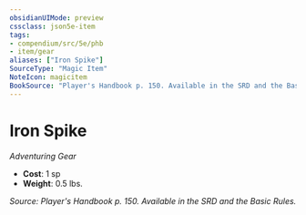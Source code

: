 ```yaml
---
obsidianUIMode: preview
cssclass: json5e-item
tags:
- compendium/src/5e/phb
- item/gear
aliases: ["Iron Spike"]
SourceType: "Magic Item"
NoteIcon: magicitem
BookSource: "Player's Handbook p. 150. Available in the SRD and the Basic Rules."
---
```

# Iron Spike
*Adventuring Gear*  

- **Cost**: 1 sp
- **Weight**: 0.5 lbs.

*Source: Player's Handbook p. 150. Available in the SRD and the Basic Rules.*